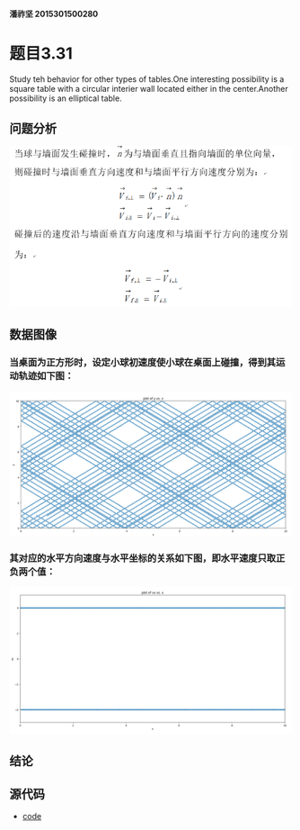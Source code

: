 #### 潘祚坚 2015301500280
# 题目3.31
Study teh behavior for other types of tables.One interesting possibility is a square table with a circular interier wall located either in the center.Another possibility is an elliptical table.
## 问题分析
![exercise09](https://github.com/paaaaaan/Computational_physics_2015301500280/blob/8.0/exercise09.png)
## 数据图像
### 当桌面为正方形时，设定小球初速度使小球在桌面上碰撞，得到其运动轨迹如下图：
![picture1](https://github.com/paaaaaan/Computational_physics_2015301500280/blob/8.0/1.png)
### 其对应的水平方向速度与水平坐标的关系如下图，即水平速度只取正负两个值：
![picture2](https://github.com/paaaaaan/Computational_physics_2015301500280/blob/8.0/2.png)
## 结论
## 源代码
- [code](https://github.com/paaaaaan/Computational_physics_2015301500280/blob/8.0/code)
